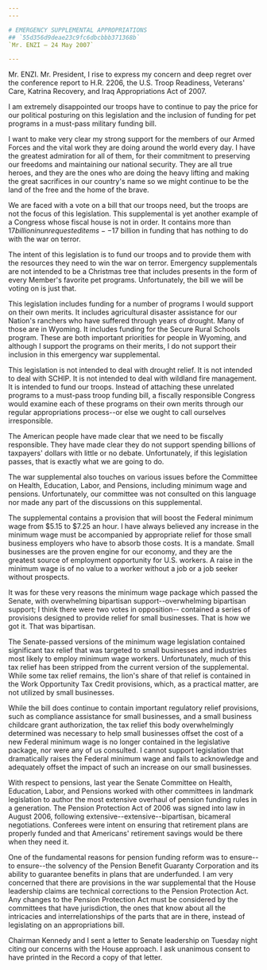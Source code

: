 ```yaml
---
---

# EMERGENCY SUPPLEMENTAL APPROPRIATIONS
## `55d356d9deae23c9fc6dbcbbb371368b`
`Mr. ENZI — 24 May 2007`

---
```



Mr. ENZI. Mr. President, I rise to express my concern and deep regret 
over the conference report to H.R. 2206, the U.S. Troop Readiness, 
Veterans' Care, Katrina Recovery, and Iraq Appropriations Act of 2007.

I am extremely disappointed our troops have to continue to pay the 
price for our political posturing on this legislation and the inclusion 
of funding for pet programs in a must-pass military funding bill.

I want to make very clear my strong support for the members of our 
Armed Forces and the vital work they are doing around the world every 
day. I have the greatest admiration for all of them, for their 
commitment to preserving our freedoms and maintaining our national 
security. They are all true heroes, and they are the ones who are doing 
the heavy lifting and making the great sacrifices in our country's name 
so we might continue to be the land of the free and the home of the 
brave.

We are faced with a vote on a bill that our troops need, but the 
troops are not the focus of this legislation. This supplemental is yet 
another example of a Congress whose fiscal house is not in order. It 
contains more than $17 billion in unrequested items--$17 billion in 
funding that has nothing to do with the war on terror.

The intent of this legislation is to fund our troops and to provide 
them with the resources they need to win the war on terror. Emergency 
supplementals are not intended to be a Christmas tree that includes 
presents in the form of every Member's favorite pet programs. 
Unfortunately, the bill we will be voting on is just that.

This legislation includes funding for a number of programs I would 
support on their own merits. It includes agricultural disaster 
assistance for our Nation's ranchers who have suffered through years of 
drought. Many of those are in Wyoming. It includes funding for the 
Secure Rural Schools program. These are both important priorities for 
people in Wyoming, and although I support the programs on their merits, 
I do not support their inclusion in this emergency war supplemental.

This legislation is not intended to deal with drought relief. It is 
not intended to deal with SCHIP. It is not intended to deal with 
wildland fire management. It is intended to fund our troops. Instead of 
attaching these unrelated programs to a must-pass troop funding bill, a 
fiscally responsible Congress would examine each of these programs on 
their own merits through our regular appropriations process--or else we 
ought to call ourselves irresponsible.

The American people have made clear that we need to be fiscally 
responsible. They have made clear they do not support spending billions 
of taxpayers' dollars with little or no debate. Unfortunately, if this 
legislation passes, that is exactly what we are going to do.

The war supplemental also touches on various issues before the 
Committee on Health, Education, Labor, and Pensions, including minimum 
wage and pensions. Unfortunately, our committee was not consulted on 
this language nor made any part of the discussions on this 
supplemental.

The supplemental contains a provision that will boost the Federal 
minimum wage from $5.15 to $7.25 an hour. I have always believed any 
increase in the minimum wage must be accompanied by appropriate relief 
for those small business employers who have to absorb those costs. It 
is a mandate. Small businesses are the proven engine for our economy, 
and they are the greatest source of employment opportunity for U.S. 
workers. A raise in the minimum wage is of no value to a worker without 
a job or a job seeker without prospects.


It was for these very reasons the minimum wage package which passed 
the Senate, with overwhelming bipartisan support--overwhelming 
bipartisan support; I think there were two votes in opposition--
contained a series of provisions designed to provide relief for small 
businesses. That is how we got it. That was bipartisan.

The Senate-passed versions of the minimum wage legislation contained 
significant tax relief that was targeted to small businesses and 
industries most likely to employ minimum wage workers. Unfortunately, 
much of this tax relief has been stripped from the current version of 
the supplemental. While some tax relief remains, the lion's share of 
that relief is contained in the Work Opportunity Tax Credit provisions, 
which, as a practical matter, are not utilized by small businesses.

While the bill does continue to contain important regulatory relief 
provisions, such as compliance assistance for small businesses, and a 
small business childcare grant authorization, the tax relief this body 
overwhelmingly determined was necessary to help small businesses offset 
the cost of a new Federal minimum wage is no longer contained in the 
legislative package, nor were any of us consulted. I cannot support 
legislation that dramatically raises the Federal minimum wage and fails 
to acknowledge and adequately offset the impact of such an increase on 
our small businesses.

With respect to pensions, last year the Senate Committee on Health, 
Education, Labor, and Pensions worked with other committees in landmark 
legislation to author the most extensive overhaul of pension funding 
rules in a generation. The Pension Protection Act of 2006 was signed 
into law in August 2006, following extensive--extensive--bipartisan, 
bicameral negotiations. Conferees were intent on ensuring that 
retirement plans are properly funded and that Americans' retirement 
savings would be there when they need it.

One of the fundamental reasons for pension funding reform was to 
ensure--to ensure--the solvency of the Pension Benefit Guaranty 
Corporation and its ability to guarantee benefits in plans that are 
underfunded. I am very concerned that there are provisions in the war 
supplemental that the House leadership claims are technical corrections 
to the Pension Protection Act. Any changes to the Pension Protection 
Act must be considered by the committees that have jurisdiction, the 
ones that know about all the intricacies and interrelationships of the 
parts that are in there, instead of legislating on an appropriations 
bill.


Chairman Kennedy and I sent a letter to Senate leadership on Tuesday 
night citing our concerns with the House approach. I ask unanimous 
consent to have printed in the Record a copy of that letter.